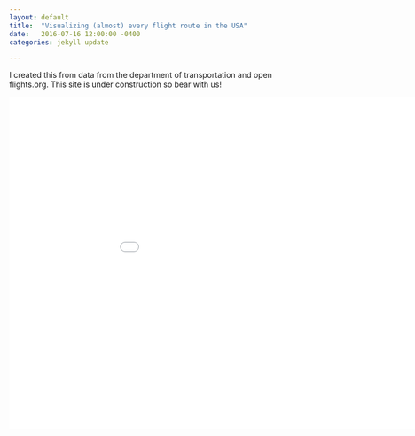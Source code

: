 ```yaml
---
layout: default
title:  "Visualizing (almost) every flight route in the USA"
date:   2016-07-16 12:00:00 -0400
categories: jekyll update

---
```

I created this from data from the department of transportation and open flights.org. This site is under construction so bear with us!

<iframe src="/images/USA_routes_map.html" sandbox="allow-same-origin allow-scripts" width="1000" height="600" scrolling="no" seamless="seamless" frameborder="0"> </iframe>



